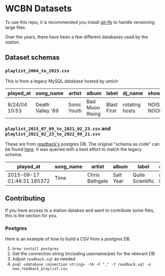 # WCBN Datasets

To use this repo, it is recommended you install [git-lfs](https://git-lfs.github.com/) to handle versioning large files.

Over the years, there have been a few different databases used by the station.

## Dataset schemas

### `playlist_2004_to_2015.csv`

This is from a legacy MySQL database hosted by umich

| played_at     | song_name        | artist      | album           | label       | dj_name        | show_name       |
| ------------- | ---------------- | ----------- | --------------- | ----------- | -------------- | --------------- |
| 8/24/04 10:53 | Death Valley '69 | Sonic Youth | Bad Moon Rising | Blast First | rotating hosts | NOISE 'TIL NOON |

### `playlist_2015_07_09_to_2021_02_23.csv` and `playlist_2021_02_23_to_2022_09_21.csv`

These are from [readback's](https://www.github.com/wcbn/readback) postgres DB. The original "schema as code" can be found [here](https://github.com/wcbn/readback/blob/master/db/schema.rb). It was queried with a best effort to match the legacy schema.

| played_at                  | song_name | artist         | album     | label            | dj_name        | show_name            |
| -------------------------- | --------- | -------------- | --------- | ---------------- | -------------- | -------------------- |
| 2015-09-17 01:46:31.185372 | Time      | Chris Bathgate | Salt Year | Quite Scientific | rotating hosts | The Local Music Show |

## Contributing

If you have access to a station databse and want to contribute some files, this is the section for you.

### Postgres

Here is an example of how to build a CSV from a postgres DB.

1. `brew install postgres`
2. Get the connection string (including username/pw) for the relevant DB
3. Adjust `readback.sql` as needed
4. `psql <database connection string> -tA -F "," -f readback.sql -o new_readback_playlist.csv`
